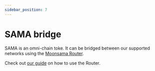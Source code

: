 ```yaml
---
sidebar_position: 7
---
```


# SAMA bridge

SAMA is an omni-chain toke. It can be bridged between our supported networks using the [Moonsama Router](https://router.moonsama.com/).

Check out [our guide](/docs/user-guides/using-router) on how to use the Router.
